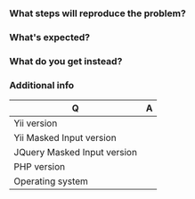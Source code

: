 ### What steps will reproduce the problem?

### What's expected?

### What do you get instead?


### Additional info

| Q                           | A
| --------------------------- | ---
| Yii version                 |
| Yii Masked Input version    |
| JQuery Masked Input version |
| PHP version                 |
| Operating system            |
